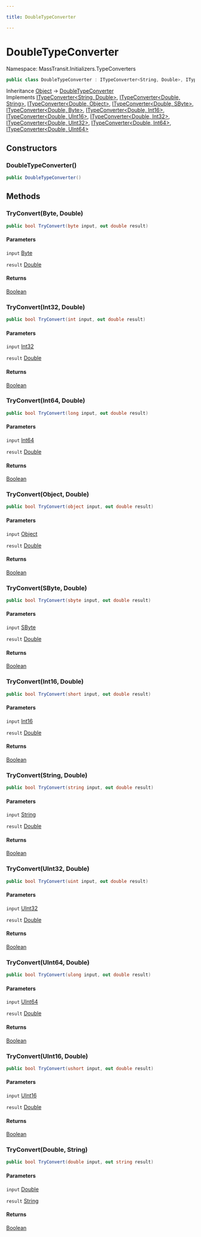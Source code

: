 ```yaml
---

title: DoubleTypeConverter

---
```


# DoubleTypeConverter

Namespace: MassTransit.Initializers.TypeConverters

```csharp
public class DoubleTypeConverter : ITypeConverter<String, Double>, ITypeConverter<Double, String>, ITypeConverter<Double, Object>, ITypeConverter<Double, SByte>, ITypeConverter<Double, Byte>, ITypeConverter<Double, Int16>, ITypeConverter<Double, UInt16>, ITypeConverter<Double, Int32>, ITypeConverter<Double, UInt32>, ITypeConverter<Double, Int64>, ITypeConverter<Double, UInt64>
```

Inheritance [Object](https://learn.microsoft.com/en-us/dotnet/api/system.object) → [DoubleTypeConverter](../masstransit-initializers-typeconverters/doubletypeconverter)<br/>
Implements [ITypeConverter\<String, Double\>](../masstransit-initializers/itypeconverter-2), [ITypeConverter\<Double, String\>](../masstransit-initializers/itypeconverter-2), [ITypeConverter\<Double, Object\>](../masstransit-initializers/itypeconverter-2), [ITypeConverter\<Double, SByte\>](../masstransit-initializers/itypeconverter-2), [ITypeConverter\<Double, Byte\>](../masstransit-initializers/itypeconverter-2), [ITypeConverter\<Double, Int16\>](../masstransit-initializers/itypeconverter-2), [ITypeConverter\<Double, UInt16\>](../masstransit-initializers/itypeconverter-2), [ITypeConverter\<Double, Int32\>](../masstransit-initializers/itypeconverter-2), [ITypeConverter\<Double, UInt32\>](../masstransit-initializers/itypeconverter-2), [ITypeConverter\<Double, Int64\>](../masstransit-initializers/itypeconverter-2), [ITypeConverter\<Double, UInt64\>](../masstransit-initializers/itypeconverter-2)

## Constructors

### **DoubleTypeConverter()**

```csharp
public DoubleTypeConverter()
```

## Methods

### **TryConvert(Byte, Double)**

```csharp
public bool TryConvert(byte input, out double result)
```

#### Parameters

`input` [Byte](https://learn.microsoft.com/en-us/dotnet/api/system.byte)<br/>

`result` [Double](https://learn.microsoft.com/en-us/dotnet/api/system.double)<br/>

#### Returns

[Boolean](https://learn.microsoft.com/en-us/dotnet/api/system.boolean)<br/>

### **TryConvert(Int32, Double)**

```csharp
public bool TryConvert(int input, out double result)
```

#### Parameters

`input` [Int32](https://learn.microsoft.com/en-us/dotnet/api/system.int32)<br/>

`result` [Double](https://learn.microsoft.com/en-us/dotnet/api/system.double)<br/>

#### Returns

[Boolean](https://learn.microsoft.com/en-us/dotnet/api/system.boolean)<br/>

### **TryConvert(Int64, Double)**

```csharp
public bool TryConvert(long input, out double result)
```

#### Parameters

`input` [Int64](https://learn.microsoft.com/en-us/dotnet/api/system.int64)<br/>

`result` [Double](https://learn.microsoft.com/en-us/dotnet/api/system.double)<br/>

#### Returns

[Boolean](https://learn.microsoft.com/en-us/dotnet/api/system.boolean)<br/>

### **TryConvert(Object, Double)**

```csharp
public bool TryConvert(object input, out double result)
```

#### Parameters

`input` [Object](https://learn.microsoft.com/en-us/dotnet/api/system.object)<br/>

`result` [Double](https://learn.microsoft.com/en-us/dotnet/api/system.double)<br/>

#### Returns

[Boolean](https://learn.microsoft.com/en-us/dotnet/api/system.boolean)<br/>

### **TryConvert(SByte, Double)**

```csharp
public bool TryConvert(sbyte input, out double result)
```

#### Parameters

`input` [SByte](https://learn.microsoft.com/en-us/dotnet/api/system.sbyte)<br/>

`result` [Double](https://learn.microsoft.com/en-us/dotnet/api/system.double)<br/>

#### Returns

[Boolean](https://learn.microsoft.com/en-us/dotnet/api/system.boolean)<br/>

### **TryConvert(Int16, Double)**

```csharp
public bool TryConvert(short input, out double result)
```

#### Parameters

`input` [Int16](https://learn.microsoft.com/en-us/dotnet/api/system.int16)<br/>

`result` [Double](https://learn.microsoft.com/en-us/dotnet/api/system.double)<br/>

#### Returns

[Boolean](https://learn.microsoft.com/en-us/dotnet/api/system.boolean)<br/>

### **TryConvert(String, Double)**

```csharp
public bool TryConvert(string input, out double result)
```

#### Parameters

`input` [String](https://learn.microsoft.com/en-us/dotnet/api/system.string)<br/>

`result` [Double](https://learn.microsoft.com/en-us/dotnet/api/system.double)<br/>

#### Returns

[Boolean](https://learn.microsoft.com/en-us/dotnet/api/system.boolean)<br/>

### **TryConvert(UInt32, Double)**

```csharp
public bool TryConvert(uint input, out double result)
```

#### Parameters

`input` [UInt32](https://learn.microsoft.com/en-us/dotnet/api/system.uint32)<br/>

`result` [Double](https://learn.microsoft.com/en-us/dotnet/api/system.double)<br/>

#### Returns

[Boolean](https://learn.microsoft.com/en-us/dotnet/api/system.boolean)<br/>

### **TryConvert(UInt64, Double)**

```csharp
public bool TryConvert(ulong input, out double result)
```

#### Parameters

`input` [UInt64](https://learn.microsoft.com/en-us/dotnet/api/system.uint64)<br/>

`result` [Double](https://learn.microsoft.com/en-us/dotnet/api/system.double)<br/>

#### Returns

[Boolean](https://learn.microsoft.com/en-us/dotnet/api/system.boolean)<br/>

### **TryConvert(UInt16, Double)**

```csharp
public bool TryConvert(ushort input, out double result)
```

#### Parameters

`input` [UInt16](https://learn.microsoft.com/en-us/dotnet/api/system.uint16)<br/>

`result` [Double](https://learn.microsoft.com/en-us/dotnet/api/system.double)<br/>

#### Returns

[Boolean](https://learn.microsoft.com/en-us/dotnet/api/system.boolean)<br/>

### **TryConvert(Double, String)**

```csharp
public bool TryConvert(double input, out string result)
```

#### Parameters

`input` [Double](https://learn.microsoft.com/en-us/dotnet/api/system.double)<br/>

`result` [String](https://learn.microsoft.com/en-us/dotnet/api/system.string)<br/>

#### Returns

[Boolean](https://learn.microsoft.com/en-us/dotnet/api/system.boolean)<br/>
